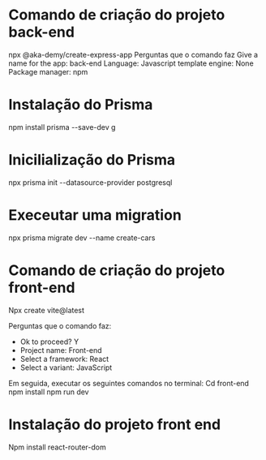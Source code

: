 # Comando de criação do projeto back-end
npx @aka-demy/create-express-app
Perguntas que o comando faz
Give a name for the app: back-end
Language: Javascript
template engine: None
Package manager: npm

# Instalação do Prisma
npm install prisma --save-dev 
g
# Inicilialização do Prisma
npx prisma init --datasource-provider postgresql

# Execeutar uma migration
npx prisma migrate dev --name create-cars

# Comando de criação do projeto front-end
Npx create vite@latest

Perguntas que o comando faz:
* Ok to proceed? Y
* Project name: Front-end
* Select a framework: React
* Select a variant: JavaScript

Em seguida, executar os seguintes comandos no terminal:
Cd front-end
npm install
npm run dev

# Instalação  do projeto front end
Npm install react-router-dom

